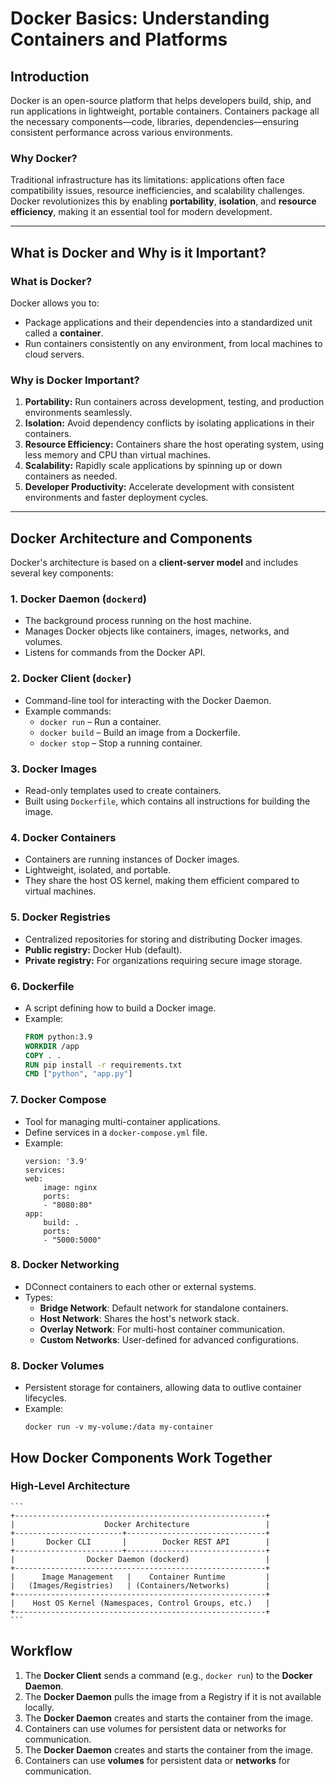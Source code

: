 # Docker Basics: Understanding Containers and Platforms

## **Introduction**

Docker is an open-source platform that helps developers build, ship, and run applications in lightweight, portable containers. Containers package all the necessary components—code, libraries, dependencies—ensuring consistent performance across various environments.

### **Why Docker?**
Traditional infrastructure has its limitations: applications often face compatibility issues, resource inefficiencies, and scalability challenges. Docker revolutionizes this by enabling **portability**, **isolation**, and **resource efficiency**, making it an essential tool for modern development.

---

## **What is Docker and Why is it Important?**

### **What is Docker?**
Docker allows you to:
- Package applications and their dependencies into a standardized unit called a **container**.
- Run containers consistently on any environment, from local machines to cloud servers.

### **Why is Docker Important?**
1. **Portability:** Run containers across development, testing, and production environments seamlessly.
2. **Isolation:** Avoid dependency conflicts by isolating applications in their containers.
3. **Resource Efficiency:** Containers share the host operating system, using less memory and CPU than virtual machines.
4. **Scalability:** Rapidly scale applications by spinning up or down containers as needed.
5. **Developer Productivity:** Accelerate development with consistent environments and faster deployment cycles.

---

## **Docker Architecture and Components**

Docker's architecture is based on a **client-server model** and includes several key components:

### **1. Docker Daemon (`dockerd`)**
- The background process running on the host machine.
- Manages Docker objects like containers, images, networks, and volumes.
- Listens for commands from the Docker API.

### **2. Docker Client (`docker`)**
- Command-line tool for interacting with the Docker Daemon.
- Example commands:
  - `docker run` – Run a container.
  - `docker build` – Build an image from a Dockerfile.
  - `docker stop` – Stop a running container.

### **3. Docker Images**
- Read-only templates used to create containers.
- Built using `Dockerfile`, which contains all instructions for building the image.

### **4. Docker Containers**
- Containers are running instances of Docker images.
- Lightweight, isolated, and portable.
- They share the host OS kernel, making them efficient compared to virtual machines.

### **5. Docker Registries**
- Centralized repositories for storing and distributing Docker images.
- **Public registry:** Docker Hub (default).
- **Private registry:** For organizations requiring secure image storage.

### **6. Dockerfile**
- A script defining how to build a Docker image.
- Example:
  ```dockerfile
  FROM python:3.9
  WORKDIR /app
  COPY . .
  RUN pip install -r requirements.txt
  CMD ["python", "app.py"]

### **7. Docker Compose**
- Tool for managing multi-container applications.
- Define services in a `docker-compose.yml` file.
- Example:
    ```
    version: '3.9'
    services:
    web:
        image: nginx
        ports:
        - "8080:80"
    app:
        build: .
        ports:
        - "5000:5000"

### **8. Docker Networking**
- DConnect containers to each other or external systems.
- Types:
    - **Bridge Network**: Default network for standalone containers.
    - **Host Network**: Shares the host's network stack.
    - **Overlay Network**: For multi-host container communication.
    - **Custom Networks**: User-defined for advanced configurations.

### **8. Docker Volumes**
- Persistent storage for containers, allowing data to outlive container lifecycles.
- Example:
    ```
    docker run -v my-volume:/data my-container

## How Docker Components Work Together

### High-Level Architecture
    ```
    +--------------------------------------------------------+
    |                    Docker Architecture                 |
    +------------------------+-------------------------------+
    |       Docker CLI       |        Docker REST API        |
    +------------------------+-------------------------------+
    |                Docker Daemon (dockerd)                 |
    +--------------------------------------------------------+
    |      Image Management   |    Container Runtime         |
    |   (Images/Registries)   | (Containers/Networks)        |
    +--------------------------------------------------------+
    |    Host OS Kernel (Namespaces, Control Groups, etc.)   |
    +--------------------------------------------------------+
    ```
## Workflow

1. The **Docker Client** sends a command (e.g., `docker run`) to the **Docker Daemon**.
2. The **Docker Daemon** pulls the image from a Registry if it is not available locally.
3. The **Docker Daemon** creates and starts the container from the image.
4. Containers can use volumes for persistent data or networks for communication.
3. The **Docker Daemon** creates and starts the container from the image.
4. Containers can use **volumes** for persistent data or **networks** for communication.